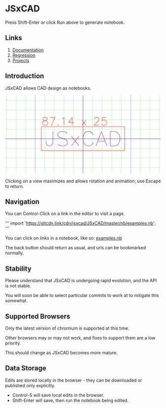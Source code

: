 # JSxCAD

Press Shift-Enter or click Run above to generate notebook.

## Links

1. [Documentation](../nb/documentation/index.md)
1. [Regression](../nb/regression/regression.md)
1. [Projects](../nb/projects/index.md)

## Introduction

JSxCAD allows CAD design as notebooks.

![Image](start.md.0.png)

Clicking on a view maximizes and allows rotation and animation; use Escape to return.

## Navigation

You can Control-Click on a link in the editor to visit a page.

'''
import 'https://gitcdn.link/cdn/jsxcad/JSxCAD/master/nb/examples.nb';
'''

You can click on links in a notebook, like so: [examples.nb](../nb/examples.md)

The back button should return as usual, and urls can be bookmarked normally.

## Stability

Please understand that JSxCAD is undergoing rapid evolution, and the API is not stable.

You will soon be able to select particular commits to work at to mitigate this somewhat.

## Supported Browsers

Only the latest version of chromium is supported at this time.

Other browsers may or may not work, and fixes to support them are a low priority.

This should change as JSxCAD becomes more mature.

## Data Storage

Edits are stored locally in the browser - they can be downloaded or published only explicitly.

* Control-S will save local edits in the browser.
* Shift-Enter will save, then run the notebook being edited.
